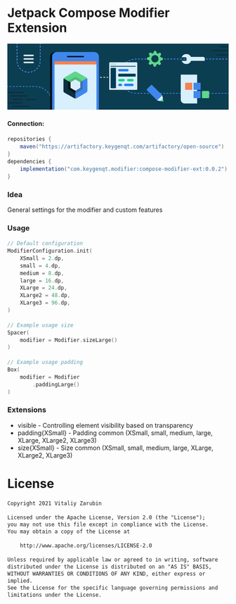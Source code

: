 Jetpack Compose Modifier Extension
===================

![picture](data/just-image.png)

#### Connection:

```gradle
repositories {
    maven("https://artifactory.keygenqt.com/artifactory/open-source")
}
dependencies {
    implementation("com.keygenqt.modifier:compose-modifier-ext:0.0.2")
}
```

### Idea

General settings for the modifier and custom features

### Usage

```kotlin
// Default configuration
ModifierConfiguration.init(
    XSmall = 2.dp,
    small = 4.dp,
    medium = 8.dp,
    large = 16.dp,
    XLarge = 24.dp,
    XLarge2 = 48.dp,
    XLarge3 = 96.dp,
)

// Example usage size
Spacer(
    modifier = Modifier.sizeLarge()
)

// Example usage padding
Box(
    modifier = Modifier
        .paddingLarge()
)
```

### Extensions

* visible - Controlling element visibility based on transparency
* padding{XSmall} - Padding common (XSmall, small, medium, large, XLarge, XLarge2, XLarge3)
* size{XSmall} - Size common (XSmall, small, medium, large, XLarge, XLarge2, XLarge3)

# License

```
Copyright 2021 Vitaliy Zarubin

Licensed under the Apache License, Version 2.0 (the "License");
you may not use this file except in compliance with the License.
You may obtain a copy of the License at

    http://www.apache.org/licenses/LICENSE-2.0

Unless required by applicable law or agreed to in writing, software
distributed under the License is distributed on an "AS IS" BASIS,
WITHOUT WARRANTIES OR CONDITIONS OF ANY KIND, either express or implied.
See the License for the specific language governing permissions and
limitations under the License.
```